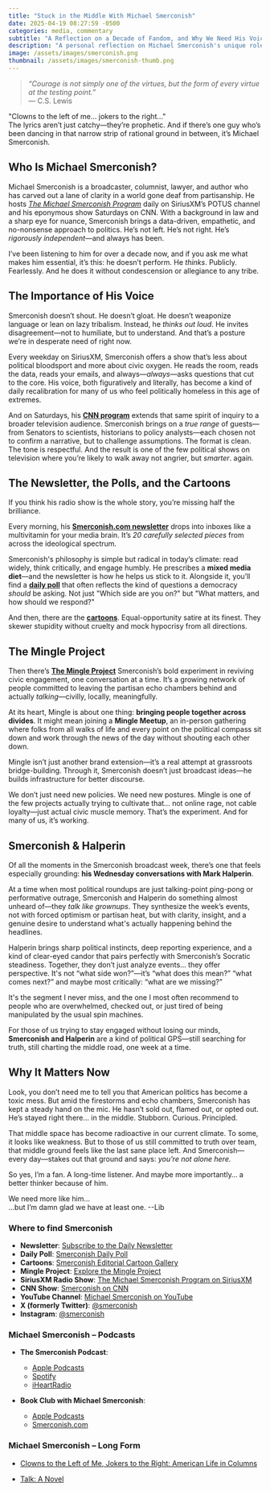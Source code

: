 ```yaml
---
title: "Stuck in the Middle With Michael Smerconish"
date: 2025-04-19 08:27:59 -0500
categories: media, commentary
subtitle: "A Reflection on a Decade of Fandom, and Why We Need His Voice Now More Than Ever"
description: "A personal reflection on Michael Smerconish's unique role in American media, and why his independent voice is more vital than ever."
image: /assets/images/smerconish.png
thumbnail: /assets/images/smerconish-thumb.png
---
```


> *“Courage is not simply one of the virtues, but the form of every virtue at the testing point.”*  
> — C.S. Lewis

"Clowns to the left of me… jokers to the right…"  
The lyrics aren’t just catchy—they’re prophetic. And if there’s one guy who’s been dancing in that narrow strip of rational ground in between, it’s Michael Smerconish.

## Who Is Michael Smerconish?

Michael Smerconish is a broadcaster, columnist, lawyer, and author who has carved out a lane of clarity in a world gone deaf from partisanship. He hosts *[The Michael Smerconish Program](https://www.siriusxm.com/hosts/michael-smerconish)* daily on SiriusXM’s POTUS channel and his eponymous show Saturdays on CNN. With a background in law and a sharp eye for nuance, Smerconish brings a data-driven, empathetic, and no-nonsense approach to politics. He’s not left. He’s not right. He’s *rigorously independent*—and always has been.

I’ve been listening to him for over a decade now, and if you ask me what makes him essential, it’s this: he doesn’t perform. He *thinks*. Publicly. Fearlessly. And he does it without condescension or allegiance to any tribe.

## The Importance of His Voice

Smerconish doesn’t shout. He doesn’t gloat. He doesn’t weaponize language or lean on lazy tribalism. Instead, he *thinks out loud*. He invites disagreement—not to humiliate, but to understand. And that’s a posture we’re in desperate need of right now.

Every weekday on SiriusXM, Smerconish offers a show that’s less about political bloodsport and more about civic oxygen. He reads the room, reads the data, reads your emails, and always—*always*—asks questions that cut to the core. His voice, both figuratively and literally, has become a kind of daily recalibration for many of us who feel politically homeless in this age of extremes.

And on Saturdays, his **[CNN program](https://www.cnn.com/shows/smerconish)** extends that same spirit of inquiry to a broader television audience. Smerconish brings on a *true range* of guests—from Senators to scientists, historians to policy analysts—each chosen not to confirm a narrative, but to challenge assumptions. The format is clean. The tone is respectful. And the result is one of the few political shows on television where you’re likely to walk away not angrier, but *smarter*. again.


## The Newsletter, the Polls, and the Cartoons

If you think his radio show is the whole story, you’re missing half the brilliance.

Every morning, his **[Smerconish.com newsletter](https://www.smerconish.com/newsletter-sign-up)** drops into inboxes like a multivitamin for your media brain. It’s *20 carefully selected pieces* from across the ideological spectrum.

Smerconish's philosophy is simple but radical in today’s climate: read widely, think critically, and engage humbly. He prescribes a **mixed media diet**—and the newsletter is how he helps us stick to it. Alongside it, you’ll find a **[daily poll](https://www.smerconish.com/daily-poll/)** that often reflects the kind of questions a democracy *should* be asking. Not just "Which side are you on?" but "What matters, and how should we respond?"

And then, there are the **[cartoons](https://www.smerconish.com/cartoon-gallery/)**. Equal-opportunity satire at its finest. They skewer stupidity without cruelty and mock hypocrisy from all directions. 

## The Mingle Project

Then there’s **[The Mingle Project](https://www.smerconish.com/mingle-project/)** Smerconish’s bold experiment in reviving civic engagement, one conversation at a time. It’s a growing network of people committed to leaving the partisan echo chambers behind and actually *talking*—civilly, locally, meaningfully.

At its heart, Mingle is about one thing: **bringing people together across divides**. It might mean joining a **Mingle Meetup**, an in-person gathering where folks from all walks of life and every point on the political compass sit down and work through the news of the day without shouting each other down.

Mingle isn’t just another brand extension—it’s a real attempt at grassroots bridge-building. Through it, Smerconish doesn’t just broadcast ideas—he builds infrastructure for better discourse. 

We don’t just need new policies. We need new postures. Mingle is one of the few projects actually trying to cultivate that… not online rage, not cable loyalty—just actual civic muscle memory. That’s the experiment. And for many of us, it’s working.

## Smerconish & Halperin

Of all the moments in the Smerconish broadcast week, there’s one that feels especially grounding: **his Wednesday conversations with Mark Halperin**.

At a time when most political roundups are just talking-point ping-pong or performative outrage, Smerconish and Halperin do something almost unheard of—they *talk like grownups*. They synthesize the week’s events, not with forced optimism or partisan heat, but with clarity, insight, and a genuine desire to understand what's actually happening behind the headlines.

Halperin brings sharp political instincts, deep reporting experience, and a kind of clear-eyed candor that pairs perfectly with Smerconish’s Socratic steadiness. Together, they don’t just analyze events… they offer perspective. It's not “what side won?”—it’s “what does this mean?” “what comes next?” and maybe most critically: “what are we missing?”

It's the segment I never miss, and the one I most often recommend to people who are overwhelmed, checked out, or just tired of being manipulated by the usual spin machines.

For those of us trying to stay engaged without losing our minds, **Smerconish and Halperin** are a kind of political GPS—still searching for truth, still charting the middle road, one week at a time.

## Why It Matters Now

Look, you don’t need me to tell you that American politics has become a toxic mess. But amid the firestorms and echo chambers, Smerconish has kept a steady hand on the mic. He hasn’t sold out, flamed out, or opted out. He’s stayed right there… in the middle. Stubborn. Curious. Principled.

That middle space has become radioactive in our current climate. To some, it looks like weakness. But to those of us still committed to truth over team, that middle ground feels like the last sane place left. And Smerconish—every day—stakes out that ground and says: *you’re not alone here.*

So yes, I’m a fan. A long-time listener. And maybe more importantly… a better thinker because of him.

We need more like him…  
…but I’m damn glad we have at least one.
--Lib

### Where to find Smerconish

- **Newsletter**: [Subscribe to the Daily Newsletter](https://www.smerconish.com/newsletter-sign-up)
- **Daily Poll**: [Smerconish Daily Poll](https://www.smerconish.com/daily-poll/)
- **Cartoons**: [Smerconish Editorial Cartoon Gallery](https://www.smerconish.com/cartoon-gallery/)
- **Mingle Project**: [Explore the Mingle Project](https://www.smerconish.com/mingle-project/)
- **SiriusXM Radio Show**: [The Michael Smerconish Program on SiriusXM](https://www.siriusxm.com/hosts/michael-smerconish)
- **CNN Show**: [Smerconish on CNN](https://www.cnn.com/shows/smerconish)
- **YouTube Channel**: [Michael Smerconish on YouTube](https://www.youtube.com/c/MichaelSmerconish)
- **X (formerly Twitter)**: [@smerconish](https://x.com/smerconish)
- **Instagram**: [@smerconish](https://www.instagram.com/smerconish/?hl=en)

### Michael Smerconish – Podcasts

- **The Smerconish Podcast**:
  - [Apple Podcasts](https://podcasts.apple.com/us/podcast/the-smerconish-podcast/id1573813504)
  - [Spotify](https://open.spotify.com/show/0uGUDAr0YgBY882eUSGmQH)
  - [iHeartRadio](https://www.iheart.com/podcast/867-the-smerconish-podcast-109099843)

- **Book Club with Michael Smerconish**:
  - [Apple Podcasts](https://podcasts.apple.com/us/podcast/book-club-with-michael-smerconish/id1573812448)
  - [Smerconish.com](https://www.smerconish.com/podcasts/book-club-with-michael-smerconish)

### Michael Smerconish – Long Form

- [Clowns to the Left of Me, Jokers to the Right: American Life in Columns](https://www.amazon.com/Clowns-Left-Me-Jokers-Right/dp/1439916365?sr=8-2)

- [Talk: A Novel](https://www.amazon.com/Talk-Novel-Michael-Smerconish/dp/1604334908?sr=8-2)